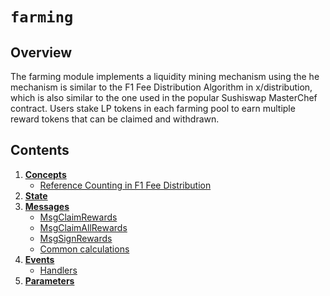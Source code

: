 <!--
order: 0
title: Farming Overview
parent:
  title: "farming"
-->

# `farming`

## Overview

The farming module implements a liquidity mining mechanism using the he mechanism is similar to the F1 Fee Distribution Algorithm in x/distribution, which is also similar to the one used in the popular Sushiswap MasterChef contract. Users stake LP tokens in each farming pool to earn multiple reward tokens that can be claimed and withdrawn.

## Contents

1. **[Concepts](01_concepts.md)**
    - [Reference Counting in F1 Fee Distribution](01_concepts.md#reference-counting-in-f1-fee-distribution)
2. **[State](02_state.md)**
3. **[Messages](03_messages.md)**
    - [MsgClaimRewards](03_messages.md#msgclaimrewards)
    - [MsgClaimAllRewards](03_messages.md#msgclaimallrewards)
    - [MsgSignRewards](03_messages.md#msgsignrewards)
    - [Common calculations](03_messages.md#common-calculations)
4. **[Events](04_events.md)**
    - [Handlers](04_events.md#handlers)
5. **[Parameters](05_params.md)**
